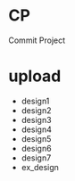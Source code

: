 # CP
Commit Project

# upload
- design1
- design2
- design3
- design4
- design5
- design6
- design7
- ex_design
